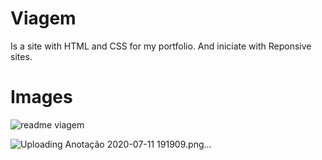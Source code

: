 # Viagem
Is a site with HTML and CSS for my portfolio. And iniciate with Reponsive sites.


# Images

![readme viagem](https://user-images.githubusercontent.com/58439854/87234853-70f2b680-c3ab-11ea-84fb-ac2d3fd6d870.png)


![Uploading Anotação 2020-07-11 191909.png…]()

